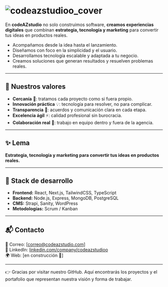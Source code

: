 # ![codeazstudioo_cover](https://github.com/user-attachments/assets/6b9a5510-a04d-4e71-b5ec-3463f573b290)

 
En **codeAZstudio** no solo construimos software, **creamos experiencias digitales** que combinan **estrategia, tecnología y marketing** para convertir tus ideas en productos reales.  

- Acompañamos desde la idea hasta el lanzamiento.  
- Diseñamos con foco en la simplicidad y el usuario.  
- Desarrollamos tecnología escalable y adaptada a tu negocio.  
- Creamos soluciones que generan resultados y resuelven problemas reales.  

---

## 🧩 Nuestros valores  
- **Cercanía** 🤝: tratamos cada proyecto como si fuera propio.  
- **Innovación práctica** 💡: tecnología para resolver, no para complicar.  
- **Transparencia** 📢: acuerdos y comunicación clara en cada etapa.  
- **Excelencia ágil** ⚡: calidad profesional sin burocracia.  
- **Colaboración real** 👥: trabajo en equipo dentro y fuera de la agencia.  

---

## ✨ Lema  
**Estrategia, tecnología y marketing para convertir tus ideas en productos reales.**  

---

## 🍃 Stack de desarrollo  
- **Frontend:** React, Next.js, TailwindCSS, TypeScript  
- **Backend:** Node.js, Express, MongoDB, PostgreSQL  
- **CMS:** Strapi, Sanity, WordPress  
- **Metodologías:** Scrum / Kanban  

---

## 📬 Contacto  
📧 Correo: [correo@codeazstudio.com]  
💼 LinkedIn: [linkedin.com/company/codeazstudioo](https://www.linkedin.com/company/codeazstudioo/)  
🌍 Web: [en construcción 🚧]  

---

👉 Gracias por visitar nuestro GitHub. Aquí encontrarás los proyectos y el portafolio que representan nuestra visión y forma de trabajar.  
